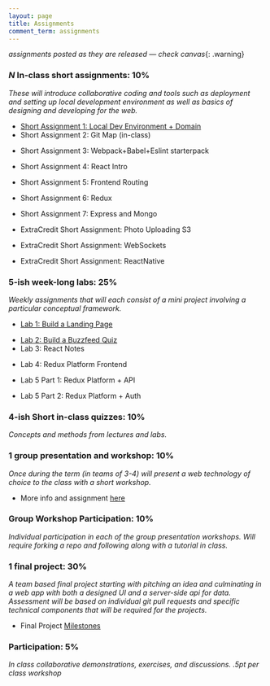 ```yaml
---
layout: page
title: Assignments
comment_term: assignments
---
```


*assignments posted as they are released — check canvas*{: .warning}

### *N* In-class short assignments: 10%
*These will introduce collaborative coding and tools such as deployment and setting up local development environment as well as basics of designing and developing for the web.*

<!-- * Short Assignment 1: Local Dev Environment + Domain -->
* [Short Assignment 1: Local Dev Environment + Domain](sa/localdev)
* Short Assignment 2: Git Map (in-class)
<!-- * [Short Assignment 2: Git Map](sa/git-map) -->
* Short Assignment 3: Webpack+Babel+Eslint starterpack
<!-- * [Short Assignment 3: Webpack+Babel+Eslint starterpack](sa/starterpack) -->
* Short Assignment 4: React Intro
<!-- * [Short Assignment 4: React Intro](sa/react-videos) -->
* Short Assignment 5: Frontend Routing
<!-- * [Short Assignment 5: Frontend Routing](sa/routing)  -->
* Short Assignment 6: Redux
<!-- * [Short Assignment 6: Redux](sa/redux)  -->
* Short Assignment 7: Express and Mongo
<!-- * [Short Assignment 7: Express and Mongo](sa/server-side)  -->
* ExtraCredit Short Assignment: Photo Uploading S3
<!-- * [ExtraCredit Short Assignment: Photo Uploading S3](sa/s3-upload) -->
* ExtraCredit Short Assignment: WebSockets
<!-- * [ExtraCredit Short Assignment: WebSockets](sa/websockets) -->
<!-- * EC Short Assignment: ChatBot -->
<!-- * [ExtraCredit Short Assignment: ChatBot](sa/slack-bot) -->
* ExtraCredit Short Assignment: ReactNative
<!-- * [ExtraCredit Short Assignment: ReactNative](sa/react-native) -->




### 5-ish week-long labs:  25%
*Weekly assignments that will each consist of a mini project involving a particular conceptual framework.*

<!-- * Lab 1: Build a Landing Page -->
* [Lab 1: Build a Landing Page](lab/landing-page)
<!-- * Lab 2: Build a Buzzfeed Quiz -->
* [Lab 2: Build a Buzzfeed Quiz](lab/quizzical)
* Lab 3: React Notes
<!-- * [Lab 3: React Notes](lab/react-notes) -->
* Lab 4: Redux Platform Frontend
<!-- * [Lab 4: Redux Platform Frontend](lab/redux-platform) -->
* Lab 5 Part 1: Redux Platform + API
<!-- * [Lab 5 Part 1: Redux Platform + API](lab/redux-platform+server) -->
* Lab 5 Part 2: Redux Platform + Auth 
<!-- * [Lab 5 Part 2: Redux Platform + Auth](lab/redux-platform+auth) -->


### 4-ish Short in-class quizzes:  10%
*Concepts and methods from lectures and labs.*

### 1 group presentation and workshop: 10%
*Once during the term (in teams of 3-4) will present a web technology of choice to the class with a short workshop.*

* More info and assignment [here](../workshops)

### Group Workshop Participation: 10%
*Individual participation in each of the group presentation workshops. Will require forking a repo and following along with a tutorial in class.*

### 1 final project:  30%
*A team based final project starting with pitching an idea and culminating in a web app with both a designed UI and a server-side api for data.  Assessment will be based on individual git pull requests and specific technical components that will be required for the projects.*

* Final Project [Milestones](project)

### Participation:  5%
*In class collaborative demonstrations, exercises, and discussions. .5pt per class workshop*

